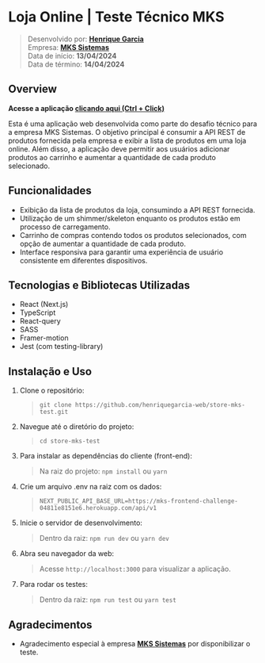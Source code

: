 # Loja Online | Teste Técnico MKS

> Desenvolvido por: **[Henrique Garcia](https://www.linkedin.com/in/henrique-garcia-dev/)** <br/>
> Empresa: **[MKS Sistemas](https://www.mkssistemas.com.br/)** <br/>
> Data de início: **13/04/2024** <br/>
> Data de término: **14/04/2024**

## Overview

**Acesse a aplicação [clicando aqui (Ctrl + Click)](https://store-mks-test.vercel.app/)**

Esta é uma aplicação web desenvolvida como parte do desafio técnico para a empresa MKS Sistemas. O objetivo principal é consumir a API REST de produtos fornecida pela empresa e exibir a lista de produtos em uma loja online. Além disso, a aplicação deve permitir aos usuários adicionar produtos ao carrinho e aumentar a quantidade de cada produto selecionado.

## Funcionalidades

- Exibição da lista de produtos da loja, consumindo a API REST fornecida.
- Utilização de um shimmer/skeleton enquanto os produtos estão em processo de carregamento.
- Carrinho de compras contendo todos os produtos selecionados, com opção de aumentar a quantidade de cada produto.
- Interface responsiva para garantir uma experiência de usuário consistente em diferentes dispositivos.

## Tecnologias e Bibliotecas Utilizadas

- React (Next.js)
- TypeScript
- React-query
- SASS
- Framer-motion
- Jest (com testing-library)

## Instalação e Uso

1. Clone o repositório:

   > `git clone https://github.com/henriquegarcia-web/store-mks-test.git`

2. Navegue até o diretório do projeto:

   > `cd store-mks-test`

3. Para instalar as dependências do cliente (front-end):

   > Na raiz do projeto: `npm install` ou `yarn`

4. Crie um arquivo .env na raiz com os dados:

   > `NEXT_PUBLIC_API_BASE_URL=https://mks-frontend-challenge-04811e8151e6.herokuapp.com/api/v1`

5. Inicie o servidor de desenvolvimento:

   > Dentro da raiz: `npm run dev` ou `yarn dev`

6. Abra seu navegador da web:

   > Acesse `http://localhost:3000` para visualizar a aplicação.

7. Para rodar os testes:

   > Dentro da raiz: `npm run test` ou `yarn test`

## Agradecimentos

- Agradecimento especial à empresa **[MKS Sistemas](https://www.mkssistemas.com.br/)** por disponibilizar o teste.
